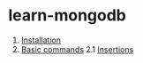 # learn-mongodb

1. [Installation](https://github.com/Flashky/learn-mongodb/blob/master/Installation.md)
2. [Basic commands](https://github.com/Flashky/learn-mongodb/blob/master/Basic%20commands.md)
  2.1 [Insertions](https://github.com/Flashky/learn-mongodb/blob/master/Insertions.md)
